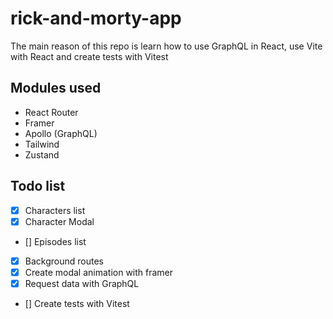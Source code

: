 # rick-and-morty-app

The main reason of this repo is learn how to use GraphQL in React, use Vite with React and create tests with Vitest

## Modules used

- React Router
- Framer
- Apollo (GraphQL)
- Tailwind
- Zustand

## Todo list

- [x] Characters list
- [x] Character Modal
- [] Episodes list
- [x] Background routes
- [x] Create modal animation with framer
- [x] Request data with GraphQL
- [] Create tests with Vitest
